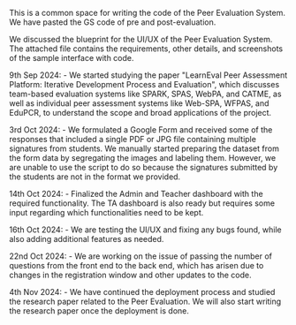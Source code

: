 This is a common space for writing the code of the Peer Evaluation System.
We have pasted the GS code of pre and post-evaluation.

We discussed the blueprint for the UI/UX of the Peer Evaluation System. The attached file contains the requirements, other details, and screenshots of the sample interface with code.

9th Sep 2024: - We started studying the paper "LearnEval Peer Assessment Platform: Iterative Development Process and Evaluation", which discusses team-based evaluation systems like SPARK, SPAS, WebPA, and CATME, as well as individual peer assessment systems like Web-SPA, WFPAS, and EduPCR, to understand the scope and broad applications of the project.

3rd Oct 2024: - We formulated a Google Form and received some of the responses that included a single PDF or JPG file containing multiple signatures from students. We manually started preparing the dataset from the form data by segregating the images and labeling them. However, we are unable to use the script to do so because the signatures submitted by the students are not in the format we provided.

14th Oct 2024: - Finalized the Admin and Teacher dashboard with the required functionality. The TA dashboard is also ready but requires some input regarding which functionalities need to be kept.

16th Oct 2024: - We are testing the UI/UX and fixing any bugs found, while also adding additional features as needed.

22nd Oct 2024: - We are working on the issue of passing the number of questions from the front end to the back end, which has arisen due to changes in the registration window and other updates to the code.

4th Nov 2024: - We have continued the deployment process and studied the research paper related to the Peer Evaluation. We will also start writing the research paper once the deployment is done.
